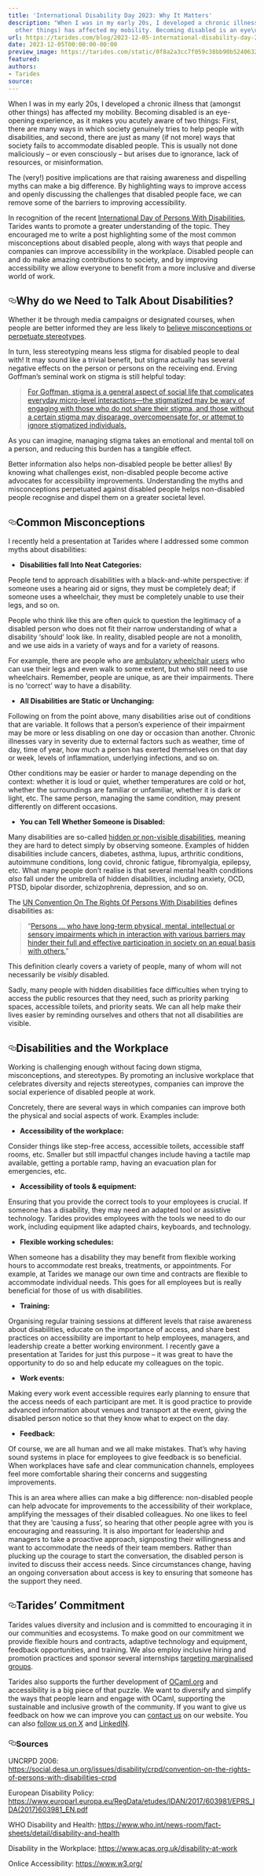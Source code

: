 ```yaml
---
title: 'International Disability Day 2023: Why It Matters'
description: "When I was in my early 20s, I developed a chronic illness that (amongst
  other things) has affected my mobility. Becoming disabled is an eye\u2026"
url: https://tarides.com/blog/2023-12-05-international-disability-day-2023-why-it-matters
date: 2023-12-05T00:00:00-00:00
preview_image: https://tarides.com/static/0f8a2a3cc7f059c38bb90b52406329a2/0132d/locker.jpg
featured:
authors:
- Tarides
source:
---
```


<p>When I was in my early 20s, I developed a chronic illness that (amongst other things) has affected my mobility. Becoming disabled is an eye-opening experience, as it makes you acutely aware of two things: First, there are many ways in which society genuinely tries to help people with disabilities, and second, there are just as many (if not more) ways that society fails to accommodate disabled people. This is usually not done maliciously &ndash; or even consciously &ndash; but arises due to ignorance, lack of resources, or misinformation.</p>
<p>The (very!) positive implications are that raising awareness and dispelling myths can make a big difference. By highlighting ways to improve access and openly discussing the challenges that disabled people face, we can remove some of the barriers to improving accessibility.</p>
<p>In recognition of the recent <a href="https://www.un.org/en/observances/day-of-persons-with-disabilities">International Day of Persons With Disabilities</a>, Tarides wants to promote a greater understanding of the topic. They encouraged me to write a post highlighting some of the most common misconceptions about disabled people, along with ways that people and companies can improve accessibility in the workplace. Disabled people can and do make amazing contributions to society, and by improving accessibility we allow everyone to benefit from a more inclusive and diverse world of work.</p>
<h2 style="position:relative;"><a href="https://tarides.com/feed.xml#why-do-we-need-to-talk-about-disabilities" aria-label="why do we need to talk about disabilities permalink" class="anchor before"><svg aria-hidden="true" focusable="false" height="16" version="1.1" viewbox="0 0 16 16" width="16"><path fill-rule="evenodd" d="M4 9h1v1H4c-1.5 0-3-1.69-3-3.5S2.55 3 4 3h4c1.45 0 3 1.69 3 3.5 0 1.41-.91 2.72-2 3.25V8.59c.58-.45 1-1.27 1-2.09C10 5.22 8.98 4 8 4H4c-.98 0-2 1.22-2 2.5S3 9 4 9zm9-3h-1v1h1c1 0 2 1.22 2 2.5S13.98 12 13 12H9c-.98 0-2-1.22-2-2.5 0-.83.42-1.64 1-2.09V6.25c-1.09.53-2 1.84-2 3.25C6 11.31 7.55 13 9 13h4c1.45 0 3-1.69 3-3.5S14.5 6 13 6z"></path></svg></a>Why do we Need to Talk About Disabilities?</h2>
<p>Whether it be through media campaigns or designated courses, when people are better informed they are less likely to <a href="https://www.gov.scot/publications/works-reduce-prejudice-discrimination-review-evidence/pages/5/">believe misconceptions or perpetuate stereotypes</a>.</p>
<p>In turn, less stereotyping means less stigma for disabled people to deal with! It may sound like a trivial benefit, but stigma actually has several negative effects on the person or persons on the receiving end. Erving Goffman&rsquo;s seminal work on stigma is still helpful today:</p>
<blockquote>
<p><a href="https://scholar.harvard.edu/files/matthewclair/files/stigma_finaldraft.pdf">For Goffman, stigma is a general aspect of social life that complicates everyday micro-level interactions&mdash;the stigmatized may be wary of engaging with those who do not share their stigma, and those without a certain stigma may disparage, overcompensate for, or attempt to ignore stigmatized individuals.</a></p>
</blockquote>
<p>As you can imagine, managing stigma takes an emotional and mental toll on a person, and reducing this burden has a tangible effect.</p>
<p>Better information also helps non-disabled people be better allies! By knowing what challenges exist, non-disabled people become active advocates for accessibility improvements. Understanding the myths and misconceptions perpetuated against disabled people helps non-disabled people recognise and dispel them on a greater societal level.</p>
<h2 style="position:relative;"><a href="https://tarides.com/feed.xml#common-misconceptions" aria-label="common misconceptions permalink" class="anchor before"><svg aria-hidden="true" focusable="false" height="16" version="1.1" viewbox="0 0 16 16" width="16"><path fill-rule="evenodd" d="M4 9h1v1H4c-1.5 0-3-1.69-3-3.5S2.55 3 4 3h4c1.45 0 3 1.69 3 3.5 0 1.41-.91 2.72-2 3.25V8.59c.58-.45 1-1.27 1-2.09C10 5.22 8.98 4 8 4H4c-.98 0-2 1.22-2 2.5S3 9 4 9zm9-3h-1v1h1c1 0 2 1.22 2 2.5S13.98 12 13 12H9c-.98 0-2-1.22-2-2.5 0-.83.42-1.64 1-2.09V6.25c-1.09.53-2 1.84-2 3.25C6 11.31 7.55 13 9 13h4c1.45 0 3-1.69 3-3.5S14.5 6 13 6z"></path></svg></a>Common Misconceptions</h2>
<p>I recently held a presentation at Tarides where I addressed some common myths about disabilities:</p>
<ul>
<li><strong>Disabilities fall Into Neat Categories:</strong></li>
</ul>
<p>People tend to approach disabilities with a black-and-white perspective: if someone uses a hearing aid or signs, they must be completely deaf; if someone uses a wheelchair, they must be completely unable to use their legs, and so on.</p>
<p>People who think like this are often quick to question the legitimacy of a disabled person who does not fit their narrow understanding of what a disability &lsquo;should&rsquo; look like. In reality, disabled people are not a monolith, and we use aids in a variety of ways and for a variety of reasons.</p>
<p>For example, there are people who are <a href="https://www.thisismeagency.co.uk/ambulatory-wheelchair-users/">ambulatory wheelchair users</a> who can use their legs and even walk to some extent, but who still need to use wheelchairs. Remember, people are unique, as are their impairments. There is no &lsquo;correct&rsquo; way to have a disability.</p>
<ul>
<li><strong>All Disabilities are Static or Unchanging:</strong></li>
</ul>
<p>Following on from the point above, many disabilities arise out of conditions that are variable. It follows that a person&rsquo;s experience of their impairment may be more or less disabling on one day or occasion than another. Chronic illnesses vary in severity due to external factors such as weather, time of day, time of year, how much a person has exerted themselves on that day or week, levels of inflammation, underlying infections, and so on.</p>
<p>Other conditions may be easier or harder to manage depending on the context: whether it is loud or quiet, whether temperatures are cold or hot, whether the surroundings are familiar or unfamiliar, whether it is dark or light, etc. The same person, managing the same condition, may present differently on different occasions.</p>
<ul>
<li><strong>You can Tell Whether Someone is Disabled:</strong></li>
</ul>
<p>Many disabilities are so-called <a href="https://hdsunflower.com/uk/insights/post/what-is-a-hidden-disability">hidden or non-visible disabilities</a>, meaning they are hard to detect simply by observing someone. Examples of hidden disabilities include cancers, diabetes, asthma, lupus, arthritic conditions, autoimmune conditions, long covid, chronic fatigue, fibromyalgia, epilepsy, etc. What many people don&rsquo;t realise is that several mental health conditions <em>also</em> fall under the umbrella of hidden disabilities, including anxiety, OCD, PTSD, bipolar disorder, schizophrenia, depression, and so on.</p>
<p>The <a href="https://social.desa.un.org/issues/disability/crpd/convention-on-the-rights-of-persons-with-disabilities-crpd">UN Convention On The Rights Of Persons With Disabilities</a> defines disabilities as:</p>
<blockquote>
<p>&ldquo;<a href="https://www.un.org/development/desa/disabilities/convention-on-the-rights-of-persons-with-disabilities/article-1-purpose.html#:~:text=Persons%20with%20disabilities%20include%20those,an%20equal%20basis%20with%20others.">Persons &hellip; who have long-term physical, mental, intellectual or sensory impairments which in interaction with various barriers may hinder their full and effective participation in society on an equal basis with others.</a>&rdquo;</p>
</blockquote>
<p>This definition clearly covers a variety of people, many of whom will not necessarily be <em>visibly</em> disabled.</p>
<p>Sadly, many people with hidden disabilities face difficulties when trying to access the public resources that they need, such as priority parking spaces, accessible toilets, and priority seats. We can all help make their lives easier by reminding ourselves and others that not all disabilities are visible.</p>
<h2 style="position:relative;"><a href="https://tarides.com/feed.xml#disabilities-and-the-workplace" aria-label="disabilities and the workplace permalink" class="anchor before"><svg aria-hidden="true" focusable="false" height="16" version="1.1" viewbox="0 0 16 16" width="16"><path fill-rule="evenodd" d="M4 9h1v1H4c-1.5 0-3-1.69-3-3.5S2.55 3 4 3h4c1.45 0 3 1.69 3 3.5 0 1.41-.91 2.72-2 3.25V8.59c.58-.45 1-1.27 1-2.09C10 5.22 8.98 4 8 4H4c-.98 0-2 1.22-2 2.5S3 9 4 9zm9-3h-1v1h1c1 0 2 1.22 2 2.5S13.98 12 13 12H9c-.98 0-2-1.22-2-2.5 0-.83.42-1.64 1-2.09V6.25c-1.09.53-2 1.84-2 3.25C6 11.31 7.55 13 9 13h4c1.45 0 3-1.69 3-3.5S14.5 6 13 6z"></path></svg></a>Disabilities and the Workplace</h2>
<p>Working is challenging enough without facing down stigma, misconceptions, and stereotypes. By promoting an inclusive workplace that celebrates diversity and rejects stereotypes, companies can improve the social experience of disabled people at work.</p>
<p>Concretely, there are several ways in which companies can improve both the physical and social aspects of work. Examples include:</p>
<ul>
<li><strong>Accessibility of the workplace:</strong></li>
</ul>
<p>Consider things like step-free access, accessible toilets, accessible staff rooms, etc. Smaller but still impactful changes include having a tactile map available, getting a portable ramp, having an evacuation plan for emergencies, etc.</p>
<ul>
<li><strong>Accessibility of tools &amp; equipment:</strong></li>
</ul>
<p>Ensuring that you provide the correct tools to your employees is crucial. If someone has a disability, they may need an adapted tool or assistive technology. Tarides provides employees with the tools we need to do our work, including equipment like adapted chairs, keyboards, and technology.</p>
<ul>
<li><strong>Flexible working schedules:</strong></li>
</ul>
<p>When someone has a disability they may benefit from flexible working hours to accommodate rest breaks, treatments, or appointments. For example, at Tarides we manage our own time and contracts are flexible to accommodate individual needs. This goes for all employees but is really beneficial for those of us with disabilities.</p>
<ul>
<li><strong>Training:</strong></li>
</ul>
<p>Organising regular training sessions at different levels that raise awareness about disabilities, educate on the importance of access, and share best practices on accessibility are important to help employees, managers, and leadership create a better working environment. I recently gave a presentation at Tarides for just this purpose &ndash; it was great to have the opportunity to do so and help educate my colleagues on the topic.</p>
<ul>
<li><strong>Work events:</strong></li>
</ul>
<p>Making every work event accessible requires early planning to ensure that the access needs of each participant are met. It is good practice to provide advanced information about venues and transport at the event, giving the disabled person notice so that they know what to expect on the day.</p>
<ul>
<li><strong>Feedback:</strong></li>
</ul>
<p>Of course, we are all human and we all make mistakes. That&rsquo;s why having sound systems in place for employees to give feedback is so beneficial. When workplaces have safe and clear communication channels, employees feel more comfortable sharing their concerns and suggesting improvements.</p>
<p>This is an area where allies can make a big difference: non-disabled people can help advocate for improvements to the accessibility of their workplace, amplifying the messages of their disabled colleagues. No one likes to feel that they are &lsquo;causing a fuss&rsquo;, so hearing that other people agree with you is encouraging and reassuring.
It is also important for leadership and managers to take a proactive approach, signposting their willingness and want to accommodate the needs of their team members. Rather than plucking up the courage to start the conversation, the disabled person is invited to discuss their access needs. Since circumstances change, having an ongoing conversation about access is key to ensuring that someone has the support they need.</p>
<h2 style="position:relative;"><a href="https://tarides.com/feed.xml#tarides-commitment" aria-label="tarides commitment permalink" class="anchor before"><svg aria-hidden="true" focusable="false" height="16" version="1.1" viewbox="0 0 16 16" width="16"><path fill-rule="evenodd" d="M4 9h1v1H4c-1.5 0-3-1.69-3-3.5S2.55 3 4 3h4c1.45 0 3 1.69 3 3.5 0 1.41-.91 2.72-2 3.25V8.59c.58-.45 1-1.27 1-2.09C10 5.22 8.98 4 8 4H4c-.98 0-2 1.22-2 2.5S3 9 4 9zm9-3h-1v1h1c1 0 2 1.22 2 2.5S13.98 12 13 12H9c-.98 0-2-1.22-2-2.5 0-.83.42-1.64 1-2.09V6.25c-1.09.53-2 1.84-2 3.25C6 11.31 7.55 13 9 13h4c1.45 0 3-1.69 3-3.5S14.5 6 13 6z"></path></svg></a>Tarides&rsquo; Commitment</h2>
<p>Tarides values diversity and inclusion and is committed to encouraging it in our communities and ecosystems. To make good on our commitment we provide flexible hours and contracts, adaptive technology and equipment, feedback opportunities, and training. We also employ inclusive hiring and promotion practices and sponsor several internships <a href="https://www.outreachy.org/">targeting marginalised groups</a>.</p>
<p>Tarides also supports the further development of <a href="https://ocaml.org/">OCaml.org</a> and accessibility is a big piece of that puzzle. We want to diversify and simplify the ways that people learn and engage with OCaml, supporting the sustainable and inclusive growth of the community.
If you want to give us feedback on how we can improve you can <a href="https://tarides.com/contact/">contact us</a> on our website. You can also <a href="https://twitter.com/tarides_">follow us on X</a> and <a href="https://www.linkedin.com/company/tarides">LinkedIN</a>.</p>
<h3 style="position:relative;"><a href="https://tarides.com/feed.xml#sources" aria-label="sources permalink" class="anchor before"><svg aria-hidden="true" focusable="false" height="16" version="1.1" viewbox="0 0 16 16" width="16"><path fill-rule="evenodd" d="M4 9h1v1H4c-1.5 0-3-1.69-3-3.5S2.55 3 4 3h4c1.45 0 3 1.69 3 3.5 0 1.41-.91 2.72-2 3.25V8.59c.58-.45 1-1.27 1-2.09C10 5.22 8.98 4 8 4H4c-.98 0-2 1.22-2 2.5S3 9 4 9zm9-3h-1v1h1c1 0 2 1.22 2 2.5S13.98 12 13 12H9c-.98 0-2-1.22-2-2.5 0-.83.42-1.64 1-2.09V6.25c-1.09.53-2 1.84-2 3.25C6 11.31 7.55 13 9 13h4c1.45 0 3-1.69 3-3.5S14.5 6 13 6z"></path></svg></a>Sources</h3>
<p>UNCRPD 2006: <a href="https://social.desa.un.org/issues/disability/crpd/convention-on-the-rights-of-persons-with-disabilities-crpd">https://social.desa.un.org/issues/disability/crpd/convention-on-the-rights-of-persons-with-disabilities-crpd</a></p>
<p>European Disability Policy: <a href="https://www.europarl.europa.eu/RegData/etudes/IDAN/2017/603981/EPRS_IDA(2017)603981_EN.pdf">https://www.europarl.europa.eu/RegData/etudes/IDAN/2017/603981/EPRS_IDA(2017)603981_EN.pdf</a></p>
<p>WHO Disability and Health: <a href="https://www.who.int/news-room/fact-sheets/detail/disability-and-health">https://www.who.int/news-room/fact-sheets/detail/disability-and-health</a></p>
<p>Disability in the Workplace: <a href="https://www.acas.org.uk/disability-at-work">https://www.acas.org.uk/disability-at-work</a></p>
<p>Onlice Accessibility: <a href="https://www.w3.org/">https://www.w3.org/</a></p>
